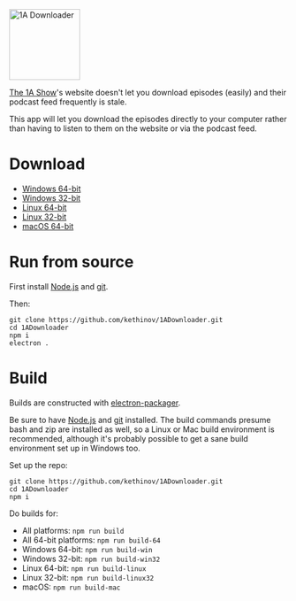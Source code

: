 <img src='https://raw.githubusercontent.com/kethinov/1ADownloader/master/images/icon.png' alt='1A Downloader' width='128' height='128'> 

[The 1A Show](http://the1a.org/)'s website doesn't let you download episodes (easily) and their podcast feed frequently is stale.

This app will let you download the episodes directly to your computer rather than having to listen to them on the website or via the podcast feed.

Download
===

- [Windows 64-bit](https://github.com/kethinov/1ADownloader/releases/download/1.0.0/1A.Downloader-win32-x64.zip)
- [Windows 32-bit](https://github.com/kethinov/1ADownloader/releases/download/1.0.0/1A.Downloader-win32-ia32.zip)
- [Linux 64-bit](https://github.com/kethinov/1ADownloader/releases/download/1.0.0/1A.Downloader-linux-x64.zip)
- [Linux 32-bit](https://github.com/kethinov/1ADownloader/releases/download/1.0.0/1A.Downloader-linux-ia32.zip)
- [macOS 64-bit](https://github.com/kethinov/1ADownloader/releases/download/1.0.0/1A.Downloader-darwin-x64.zip)

Run from source
===

First install [Node.js](https://nodejs.org) and [git](https://git-scm.com).

Then:

```
git clone https://github.com/kethinov/1ADownloader.git
cd 1ADownloader
npm i
electron .
```

Build
===

Builds are constructed with [electron-packager](https://github.com/maxogden/electron-packager).

Be sure to have [Node.js](https://nodejs.org) and [git](https://git-scm.com) installed. The build commands presume bash and zip are installed as well, so a Linux or Mac build environment is recommended, although it's probably possible to get a sane build environment set up in Windows too.

Set up the repo:

```
git clone https://github.com/kethinov/1ADownloader.git
cd 1ADownloader
npm i
```

Do builds for:

- All platforms: `npm run build`
- All 64-bit platforms: `npm run build-64`
- Windows 64-bit: `npm run build-win`
- Windows 32-bit: `npm run build-win32`
- Linux 64-bit: `npm run build-linux`
- Linux 32-bit: `npm run build-linux32`
- macOS: `npm run build-mac`
